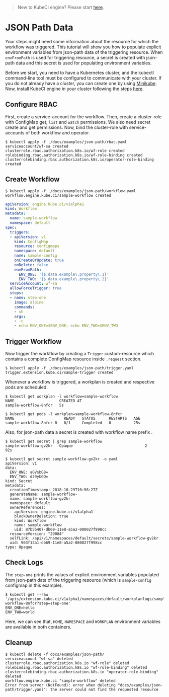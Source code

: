 > New to KubeCI engine? Please start [here](/docs/concepts/README.md).

# JSON Path Data

Your steps might need some information about the resource for which the workflow was triggered. This tutorial will show you how to populate explicit environment variables from json-path data of the triggering resource. When `envFromPath` is used for triggering resource, a secret is created with json-path data and this secret is used for populating environment variables.

Before we start, you need to have a Kubernetes cluster, and the kubectl command-line tool must be configured to communicate with your cluster. If you do not already have a cluster, you can create one by using [Minikube](https://github.com/kubernetes/minikube). Now, install KubeCI engine in your cluster following the steps [here](/docs/setup/install.md).

## Configure RBAC

First, create a service-account for the workflow. Then, create a cluster-role with ConfigMap get, `list` and `watch` permissions. We also need secret create and get permissions. Now, bind the cluster-role with service-accounts of both workflow and operator.

```console
$ kubectl apply -f ./docs/examples/json-path/rbac.yaml
serviceaccount/wf-sa created
clusterrole.rbac.authorization.k8s.io/wf-role created
rolebinding.rbac.authorization.k8s.io/wf-role-binding created
clusterrolebinding.rbac.authorization.k8s.io/operator-role-binding created
```

## Create Workflow

```console
$ kubectl apply -f ./docs/examples/json-path/workflow.yaml
workflow.engine.kube.ci/sample-workflow created
```

```yaml
apiVersion: engine.kube.ci/v1alpha1
kind: Workflow
metadata:
  name: sample-workflow
  namespace: default
spec:
  triggers:
  - apiVersion: v1
    kind: ConfigMap
    resource: configmaps
    namespace: default
    name: sample-config
    onCreateOrUpdate: true
    onDelete: false
    envFromPath:
      ENV_ONE: '{$.data.example\.property\.1}'
      ENV_TWO: '{$.data.example\.property\.2}'
  serviceAccount: wf-sa
  allowForceTrigger: true
  steps:
  - name: step-one
    image: alpine
    commands:
    - sh
    args:
    - -c
    - echo ENV_ONE=$ENV_ONE; echo ENV_TWO=$ENV_TWO
```

## Trigger Workflow

Now trigger the workflow by creating a `Trigger` custom-resource which contains a complete ConfigMap resource inside `.request` section.

```console
$ kubectl apply -f ./docs/examples/json-path/trigger.yaml
trigger.extension.kube.ci/sample-trigger created
```

Whenever a workflow is triggered, a workplan is created and respective pods are scheduled.

```console
$ kubectl get workplan -l workflow=sample-workflow
NAME                    CREATED AT
sample-workflow-8nfcr   5s
```

```console
$ kubectl get pods -l workplan=sample-workflow-8nfcr
NAME                      READY   STATUS      RESTARTS   AGE
sample-workflow-8nfcr-0   0/1     Completed   0          25s
```

Also, for json-path data a secret is created with workflow name prefix .

```console
$ kubectl get secret | grep sample-workflow
sample-workflow-gv2kr   Opaque                                2      92s

$ kubectl get secret sample-workflow-gv2kr -o yaml
apiVersion: v1
data:
  ENV_ONE: aGVsbG8=
  ENV_TWO: d29ybGQ=
kind: Secret
metadata:
  creationTimestamp: 2018-10-29T10:58:27Z
  generateName: sample-workflow-
  name: sample-workflow-gv2kr
  namespace: default
  ownerReferences:
  - apiVersion: engine.kube.ci/v1alpha1
    blockOwnerDeletion: true
    kind: Workflow
    name: sample-workflow
    uid: 87b5b407-db69-11e8-a5a2-080027f998cc
  resourceVersion: "29084"
  selfLink: /api/v1/namespaces/default/secrets/sample-workflow-gv2kr
  uid: 903f13a1-db69-11e8-a5a2-080027f998cc
type: Opaque
```

## Check Logs

The `step-one` prints the values of explicit environment variables populated from json-path data of the triggering resource (which is `sample-config` configmap in this example).

```console
$ kubectl get --raw '/apis/extension.kube.ci/v1alpha1/namespaces/default/workplanlogs/sample-workflow-8nfcr?step=step-one'
ENV_ONE=hello
ENV_TWO=world
```

Here, we can see that, `HOME`, `NAMESPACE` and `WORKPLAN` environment variables are available in both containers.

## Cleanup

```console
$ kubectl delete -f docs/examples/json-path/
serviceaccount "wf-sa" deleted
clusterrole.rbac.authorization.k8s.io "wf-role" deleted
rolebinding.rbac.authorization.k8s.io "wf-role-binding" deleted
clusterrolebinding.rbac.authorization.k8s.io "operator-role-binding" deleted
workflow.engine.kube.ci "sample-workflow" deleted
Error from server (NotFound): error when deleting "docs/examples/json-path/trigger.yaml": the server could not find the requested resource
```
